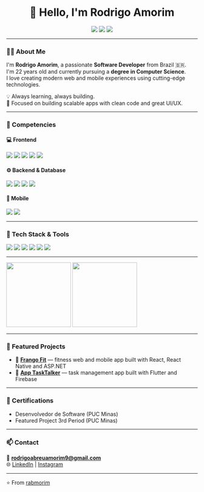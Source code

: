 <h1 align="center">👋 Hello, I'm Rodrigo Amorim</h1>

<p align="center">
  <a href="https://www.instagram.com/rodrigoamorim_aa/"><img src="https://img.shields.io/badge/Instagram-E4405F?style=flat-square&logo=instagram&logoColor=white" /></a>
  <a href="https://www.linkedin.com/in/rodrigo-amorim-022b2926a/"><img src="https://img.shields.io/badge/LinkedIn-0077B5?style=flat-square&logo=linkedin&logoColor=white" /></a>
  <a href="mailto:rodrigoabreuamorim9@gmail.com"><img src="https://img.shields.io/badge/Gmail-D14836?style=flat-square&logo=gmail&logoColor=white" /></a>
</p>

---

### 👨‍💻 About Me

I'm **Rodrigo Amorim**, a passionate **Software Developer** from Brazil 🇧🇷.<br/>
I'm 22 years old and currently pursuing a **degree in Computer Science**.<br/>
I love creating modern web and mobile experiences using cutting-edge technologies.  

💡 Always learning, always building.  
🚀 Focused on building scalable apps with clean code and great UI/UX.

---

### 🧠 Competencies

#### 💻 Frontend
<div>
  <img src="https://img.shields.io/badge/HTML5-E34F26?style=for-the-badge&logo=html5&logoColor=white"/>
  <img src="https://img.shields.io/badge/CSS3-1572B6?style=for-the-badge&logo=css3&logoColor=white"/>
  <img src="https://img.shields.io/badge/JavaScript-F7DF1E?style=for-the-badge&logo=javascript&logoColor=323330"/>
  <img src="https://img.shields.io/badge/React-20232A?style=for-the-badge&logo=react&logoColor=61DAFB"/>
  <img src="https://img.shields.io/badge/Bootstrap-563D7C?style=for-the-badge&logo=bootstrap&logoColor=white"/>
</div>

#### ⚙️ Backend & Database
<div>
  <img src="https://img.shields.io/badge/Node.js-339933?style=for-the-badge&logo=nodedotjs&logoColor=white"/>
  <img src="https://img.shields.io/badge/Express.js-000?style=for-the-badge&logo=express&logoColor=white"/>
  <img src="https://img.shields.io/badge/MySQL-005C84?style=for-the-badge&logo=mysql&logoColor=white"/>
  <img src="https://img.shields.io/badge/Firebase-FFCA28?style=for-the-badge&logo=firebase&logoColor=black"/>
</div>

#### 📱 Mobile
<div>
  <img src="https://img.shields.io/badge/Dart-0175C2?style=for-the-badge&logo=dart&logoColor=white"/>
  <img src="https://img.shields.io/badge/Flutter-02569B?style=for-the-badge&logo=flutter&logoColor=white"/>
</div>

---
### 🧰 Tech Stack & Tools
<div>
  <img src="https://img.shields.io/badge/Visual%20Studio%20Code-007ACC?style=for-the-badge&logo=visualstudiocode&logoColor=white"/>
  <img src="https://img.shields.io/badge/Git-F05032?style=for-the-badge&logo=git&logoColor=white"/>
  <img src="https://img.shields.io/badge/GitHub-181717?style=for-the-badge&logo=github&logoColor=white"/>
  <img src="https://img.shields.io/badge/Docker-2496ED?style=for-the-badge&logo=docker&logoColor=white"/>
  <img src="https://img.shields.io/badge/Figma-F24E1E?style=for-the-badge&logo=figma&logoColor=white"/>
  <img src="https://img.shields.io/badge/Linux-FCC624?style=for-the-badge&logo=linux&logoColor=black"/>
</div>

---

<p align="space-between ">
  <img height="170em" src="https://github-readme-stats.vercel.app/api?username=rabmorim&show_icons=true&theme=radical&count_private=true&hide_border=true" />
  <img height="170em" src="https://github-readme-stats.vercel.app/api/top-langs/?username=rabmorim&layout=compact&langs_count=8&theme=radical&hide_border=true" />
</p>

---

### 🧩 Featured Projects

- 💪 [**Frango Fit**](https://icei-puc-minas-pmv-ads.github.io/pmv-ads-2025-2-e4-proj-infra-t7-acad/) — fitness web and mobile app built with React, React Native and ASP.NET  
- 🧠 [**App TaskTalker**](https://github.com/rabmorim/app_tasktalker) — task management app built with Flutter and Firebase

---

### 🏅 Certifications
- Desenvolvedor de Software (PUC Minas)  
- Featured Project 3rd Period (PUC Minas)

---

### 📫 Contact
📧 **rodrigoabreuamorim9@gmail.com**  
🌐 [LinkedIn](https://www.linkedin.com/in/rodrigo-amorim-022b2926a/) | [Instagram](https://www.instagram.com/rodrigoamorim_aa/)

---

⭐️ From [rabmorim](https://github.com/rabmorim)
